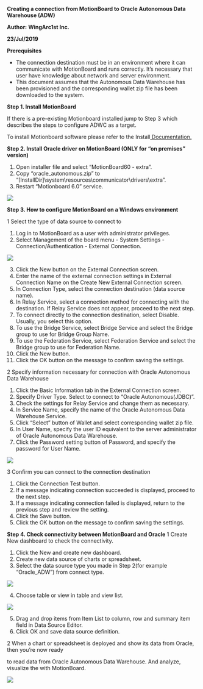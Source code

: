 ﻿**Creating a connection from MotionBoard to   Oracle Autonomous Data Warehouse (ADW)**

**Author:** **WingArc1st Inc.**

**23/Jul/2019**





**Prerequisites**

- The  connection  destination  must  be  in  an  environment  where  it  can  communicate  with MotionBoard and runs correctly. It’s necessary that user have knowledge about network and server environment.
- This document assumes that the Autonomous Data Warehouse has been provisioned and the corresponding wallet zip file has been downloaded to the system.

**Step 1. Install MotionBoard**

If there is a pre-existing Motionboard installed jump to Step 3 which describes the steps to configure ADWC as a target.

To install Motionboard software please refer to the Install[ Documentation.](https://manual.wingarc-support.com/en-us/manual/mb/mb60/)

**Step 2. Install Oracle driver on MotionBoard (ONLY for “on premises” version)**

1. Open installer file and select “MotionBoard60 - extra”.
2. Copy  “oracle\_autonomous.zip”  to “[InstallDir]\system\resources\communicator\drivers\extra”. 
3. Restart “Motionboard 6.0” service.

![](Aspose.Words.3c89a675-007c-4ae5-840c-ff3e31b899dc.001.jpeg)

**Step 3. How to configure MotionBoard on a Windows environment**

1  Select the type of data source to connect to

1. Log in to MotionBoard as a user with administrator privileges.
1. Select Management of the board menu - System Settings - Connection/Authentication - External Connection.

![](Aspose.Words.3c89a675-007c-4ae5-840c-ff3e31b899dc.002.jpeg)

3. Click the New button on the External Connection screen.
3. Enter the name of the external connection settings in External Connection Name on the Create New External Connection screen.
3. In Connection Type, select the connection destination (data source name).
3. In Relay Service, select a connection method for connecting with the destination. If Relay Service does not appear, proceed to the next step.
3. To connect directly to the connection destination, select Disable. Usually, you select this option.
3. To use the Bridge Service, select Bridge Service and select the Bridge group to use for Bridge Group Name.
3. To use the Federation Service, select Federation Service and select the Bridge group to use for Federation Name.
3. Click the New button.
3. Click the OK button on the message to confirm saving the settings.

2  Specify information necessary for connection with Oracle Autonomous Data Warehouse

1. Click the Basic Information tab in the External Connection screen.
1. Specify Driver Type. Select to connect to “Oracle Autonomous(JDBC)”.
1. Check the settings for Relay Service and change them as necessary.
1. In Service Name, specify the name of the Oracle Autonomous Data Warehouse Service.
1. Click “Select” button of Wallet and select corresponding wallet zip file.
6. In  User  Name,  specify  the  user  ID  equivalent  to  the  server  administrator  of  Oracle Autonomous Data Warehouse.
6. Click the Password setting button of Password, and specify the password for User Name.

![](Aspose.Words.3c89a675-007c-4ae5-840c-ff3e31b899dc.003.jpeg)

3  Confirm you can connect to the connection destination

1. Click the Connection Test button.
1. If a message indicating connection succeeded is displayed, proceed to the next step.
1. If a message indicating connection failed is displayed, return to the previous step and review the setting.
1. Click the Save button.
1. Click the OK button on the message to confirm saving the settings.

**Step 4. Check connectivity between MotionBoard and Oracle** 1  Create New dashboard to check the connectivity.

1. Click the New and create new dashboard.
1. Create new data source of charts or spreadsheet.
3. Select the data source type you made in Step 2(for example “Oracle\_ADW”) from connect type.

![](Aspose.Words.3c89a675-007c-4ae5-840c-ff3e31b899dc.004.jpeg)

4. Choose table or view in table and view list.

![](Aspose.Words.3c89a675-007c-4ae5-840c-ff3e31b899dc.005.jpeg)

5. Drag and drop items from Item List to column, row and summary item field in Data Source Editor.
5. Click OK and save data source definition.

2  When a chart or spreadsheet is deployed and show its data from Oracle, then you’re now ready

to  read  data  from  Oracle  Autonomous  Data  Warehouse.  And  analyze,  visualize  the  with MotionBoard.

![](Aspose.Words.3c89a675-007c-4ae5-840c-ff3e31b899dc.006.jpeg)
